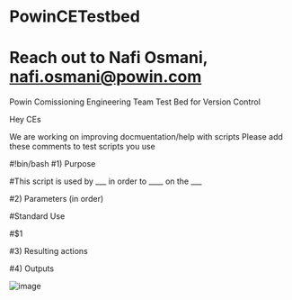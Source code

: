 # PowinCETestbed
# Reach out to Nafi Osmani, nafi.osmani@powin.com
Powin Comissioning Engineering Team Test Bed for Version Control


Hey CEs

We are working on improving docmuentation/help with scripts
Please add these comments to test scripts you use

#!bin/bash
#1) Purpose

#This script is used by ___ in order to ____ on the ___

#2) Parameters (in order)

#Standard Use

#$1 

#3) Resulting actions

#4) Outputs
 
![image](https://github.com/user-attachments/assets/94d4acb9-96d2-4e11-bb28-d6d32ba20b84)
